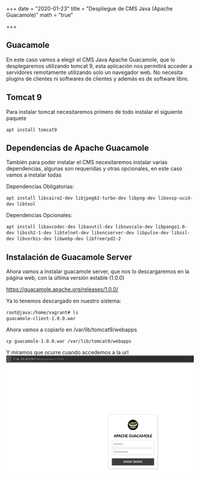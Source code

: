 +++
date = "2020-01-23"
title = "Despliegue de CMS Java (Apache Guacamole)"
math = "true"

+++

## Guacamole

En este caso vamos a elegir el CMS Java Apache Guacamole, que lo desplegaremos utilizando tomcat 9, esta aplicación nos permitirá acceder a servidores remotamente utilizando solo un navegador web.
No necesita plugins de clientes ni softwares de clientes y además es de software libre.


## Tomcat 9

Para instalar tomcat necesitaremos primero de todo instalar el siguiente paquete

```
apt install tomcat9
```


## Dependencias de Apache Guacamole

También para poder instalar el CMS necesitaremos instalar varias dependencias, algunas son requeridas y otras opcionales, en este caso vamos a instalar todas


Dependencias Obligatorias:

```
apt install libcairo2-dev libjpeg62-turbo-dev libpng-dev libossp-uuid-dev libtool
```

Dependencias Opcionales:

```
apt install libavcodec-dev libavutil-dev libswscale-dev libpango1.0-dev libssh2-1-dev libtelnet-dev libvncserver-dev libpulse-dev libssl-dev libvorbis-dev libwebp-dev libfreerpd2-2
```


## Instalación de Guacamole Server

Ahora vamos a instalar guacamole server, que nos lo descargaremos en la página web, con la última versión estable (1.0.0)

https://guacamole.apache.org/releases/1.0.0/

Ya lo tenemos descargado en nuestro sistema:

```
root@java:/home/vagrant# ls
guacamole-client-1.0.0.war
```

Ahora vamos a copiarlo en /var/lib/tomcat9/webapps

```
cp guacamole-1.0.0.war /var/lib/tomcat9/webapps
```

Y miramos que ocurre cuando accedemos a la url
![](/images/Guacamole.png)

 


